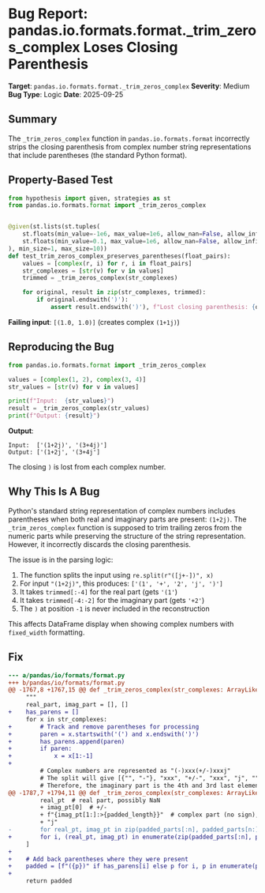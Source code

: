 # Bug Report: pandas.io.formats.format._trim_zeros_complex Loses Closing Parenthesis

**Target**: `pandas.io.formats.format._trim_zeros_complex`
**Severity**: Medium
**Bug Type**: Logic
**Date**: 2025-09-25

## Summary

The `_trim_zeros_complex` function in `pandas.io.formats.format` incorrectly strips the closing parenthesis from complex number string representations that include parentheses (the standard Python format).

## Property-Based Test

```python
from hypothesis import given, strategies as st
from pandas.io.formats.format import _trim_zeros_complex


@given(st.lists(st.tuples(
    st.floats(min_value=-1e6, max_value=1e6, allow_nan=False, allow_infinity=False),
    st.floats(min_value=0.1, max_value=1e6, allow_nan=False, allow_infinity=False)
), min_size=1, max_size=10))
def test_trim_zeros_complex_preserves_parentheses(float_pairs):
    values = [complex(r, i) for r, i in float_pairs]
    str_complexes = [str(v) for v in values]
    trimmed = _trim_zeros_complex(str_complexes)

    for original, result in zip(str_complexes, trimmed):
        if original.endswith(')'):
            assert result.endswith(')'), f"Lost closing parenthesis: {original} -> {result}"
```

**Failing input**: `[(1.0, 1.0)]` (creates complex `(1+1j)`)

## Reproducing the Bug

```python
from pandas.io.formats.format import _trim_zeros_complex

values = [complex(1, 2), complex(3, 4)]
str_values = [str(v) for v in values]

print(f"Input:  {str_values}")
result = _trim_zeros_complex(str_values)
print(f"Output: {result}")
```

**Output**:
```
Input:  ['(1+2j)', '(3+4j)']
Output: ['(1+2j', '(3+4j']
```

The closing `)` is lost from each complex number.

## Why This Is A Bug

Python's standard string representation of complex numbers includes parentheses when both real and imaginary parts are present: `(1+2j)`. The `_trim_zeros_complex` function is supposed to trim trailing zeros from the numeric parts while preserving the structure of the string representation. However, it incorrectly discards the closing parenthesis.

The issue is in the parsing logic:
1. The function splits the input using `re.split(r"([j+-])", x)`
2. For input `"(1+2j)"`, this produces: `['(1', '+', '2', 'j', ')']`
3. It takes `trimmed[:-4]` for the real part (gets `'(1'`)
4. It takes `trimmed[-4:-2]` for the imaginary part (gets `'+2'`)
5. The `)` at position `-1` is never included in the reconstruction

This affects DataFrame display when showing complex numbers with `fixed_width` formatting.

## Fix

```diff
--- a/pandas/io/formats/format.py
+++ b/pandas/io/formats/format.py
@@ -1767,8 +1767,15 @@ def _trim_zeros_complex(str_complexes: ArrayLike, decimal: str = ".") -> list[s
     """
     real_part, imag_part = [], []
+    has_parens = []
     for x in str_complexes:
+        # Track and remove parentheses for processing
+        paren = x.startswith('(') and x.endswith(')')
+        has_parens.append(paren)
+        if paren:
+            x = x[1:-1]
+
         # Complex numbers are represented as "(-)xxx(+/-)xxxj"
         # The split will give [{"", "-"}, "xxx", "+/-", "xxx", "j", ""]
         # Therefore, the imaginary part is the 4th and 3rd last elements,
@@ -1787,7 +1794,11 @@ def _trim_zeros_complex(str_complexes: ArrayLike, decimal: str = ".") -> list[s
         real_pt  # real part, possibly NaN
         + imag_pt[0]  # +/-
         + f"{imag_pt[1:]:>{padded_length}}"  # complex part (no sign), possibly nan
         + "j"
-        for real_pt, imag_pt in zip(padded_parts[:n], padded_parts[n:])
+        for i, (real_pt, imag_pt) in enumerate(zip(padded_parts[:n], padded_parts[n:]))
     ]
+
+    # Add back parentheses where they were present
+    padded = [f"({p})" if has_parens[i] else p for i, p in enumerate(padded)]
+
     return padded
```